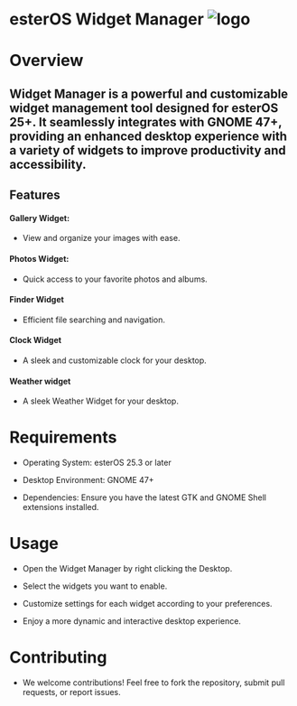 # esterOS Widget Manager ![logo](https://github.com/user-attachments/assets/354c9118-8de4-42d8-806d-ceb6f2c42c03)


# Overview

## Widget Manager is a powerful and customizable widget management tool designed for esterOS 25+. It seamlessly integrates with GNOME 47+, providing an enhanced desktop experience with a variety of widgets to improve productivity and accessibility.

## Features
#### Gallery Widget:
- View and organize your images with ease.

#### Photos Widget:
- Quick access to your favorite photos and albums.

#### Finder Widget
- Efficient file searching and navigation.

#### Clock Widget
- A sleek and customizable clock for your desktop.

#### Weather widget
 - A sleek Weather Widget for your desktop.

# Requirements

- Operating System: esterOS 25.3 or later

- Desktop Environment: GNOME 47+

- Dependencies: Ensure you have the latest GTK and GNOME Shell extensions installed.

# Usage

- Open the Widget Manager by right clicking the Desktop.

- Select the widgets you want to enable.

- Customize settings for each widget according to your preferences.

- Enjoy a more dynamic and interactive desktop experience.

# Contributing

- We welcome contributions! Feel free to fork the repository, submit pull requests, or report issues.
